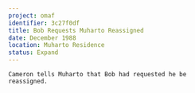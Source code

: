 ```yaml
---
project: omaf
identifier: 3c27f0df
title: Bob Requests Muharto Reassigned
date: December 1988 
location: Muharto Residence
status: Expand
---
```


```synopsis
Cameron tells Muharto that Bob had requested he be
reassigned.
```

